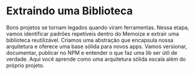 # Extraindo uma Biblioteca

Bons projetos se tornam legados quando viram ferramentas. Nessa etapa, vamos identificar padrões repetíveis dentro do Memoize e extrair uma biblioteca reutilizável. Criamos uma abstração que encapsula nossa arquitetura e oferece uma base sólida para novos apps. Vamos versionar, documentar, publicar no NPM e entender o que faz uma lib ser útil de verdade. Aqui você aprende como uma arquitetura sólida escala além do próprio projeto.